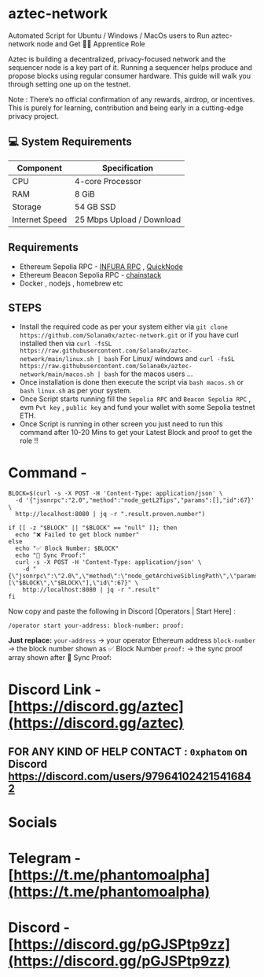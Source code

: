 # aztec-network
Automated Script for Ubuntu / Windows / MacOs users to Run aztec-network node and  Get  🧑‍🎓 Apprentice Role

Aztec is building a decentralized, privacy-focused network and the sequencer node is a key part of it. Running a sequencer helps produce and propose blocks using regular consumer hardware. This guide will walk you through setting one up on the testnet.

Note : There’s no official confirmation of any rewards, airdrop, or incentives. This is purely for learning, contribution and being early in a cutting-edge privacy project.

## 💻 System Requirements

| Component      | Specification               |
|----------------|-----------------------------|
| CPU            | 4-core Processor            |
| RAM            | 8 GiB                       |
| Storage        | 54 GB SSD                   |
| Internet Speed | 25 Mbps Upload / Download   |

## Requirements

- Ethereum Sepolia RPC - [INFURA RPC](https://developer.metamask.io/) , [QuickNode](https://dashboard.quicknode.com/)
- Ethereum Beacon Sepolia RPC - [chainstack](https://console.chainstack.com/nodes)
- Docker , nodejs , homebrew etc

## STEPS

- Install the required code as per your system either via `git clone https://github.com/Solana0x/aztec-network.git` or if you have curl installed then via `curl -fsSL https://raw.githubusercontent.com/Solana0x/aztec-network/main/linux.sh | bash` For Linux/ windows and `curl -fsSL https://raw.githubusercontent.com/Solana0x/aztec-network/main/macos.sh | bash` for the macos users ...
- Once installation is done then execute the script via `bash macos.sh` or `bash linux.sh` as per your system.
- Once Script starts running fill the `Sepolia RPC` and `Beacon Sepolia RPC` , evm `Pvt key` , `public key` and fund your wallet with some Sepolia testnet ETH.
- Once Script is running in other screen you just need to run this command after 10-20 Mins to get your Latest Block and proof to get the role !!

# Command - 

```
BLOCK=$(curl -s -X POST -H 'Content-Type: application/json' \
  -d '{"jsonrpc":"2.0","method":"node_getL2Tips","params":[],"id":67}' \
  http://localhost:8080 | jq -r ".result.proven.number")

if [[ -z "$BLOCK" || "$BLOCK" == "null" ]]; then
  echo "❌ Failed to get block number"
else
  echo "✅ Block Number: $BLOCK"
  echo "🔗 Sync Proof:"
  curl -s -X POST -H 'Content-Type: application/json' \
    -d "{\"jsonrpc\":\"2.0\",\"method\":\"node_getArchiveSiblingPath\",\"params\":[\"$BLOCK\",\"$BLOCK\"],\"id\":67}" \
    http://localhost:8080 | jq -r ".result"
fi 
```
Now copy and paste the following in Discord [Operators | Start Here] :

`/operator start your-address: block-number: proof: `

**Just replace:**
`your-address` → your operator Ethereum address
`block-number` → the block number shown as ✅ Block Number
`proof:` → the sync proof array shown after 🔗 Sync Proof:

# Discord Link - [https://discord.gg/aztec](https://discord.gg/aztec)



## FOR ANY KIND OF HELP CONTACT : ` 0xphatom ` on Discord  https://discord.com/users/979641024215416842

# Socials 

# Telegram - [https://t.me/phantomoalpha](https://t.me/phantomoalpha)
# Discord - [https://discord.gg/pGJSPtp9zz](https://discord.gg/pGJSPtp9zz)


